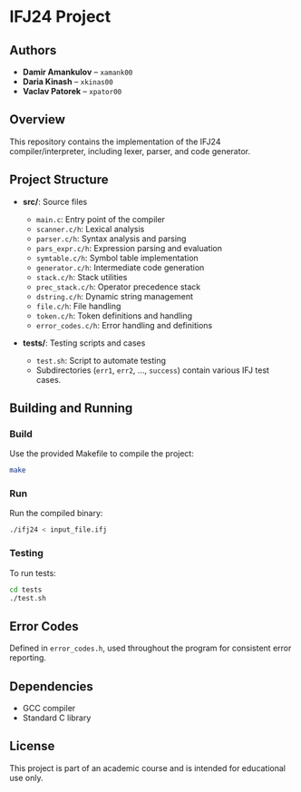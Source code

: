 # IFJ24 Project

## Authors

- **Damir Amankulov** – `xamank00`
- **Daria Kinash** – `xkinas00`
- **Vaclav Patorek** – `xpator00`

## Overview

This repository contains the implementation of the IFJ24 compiler/interpreter, including lexer, parser, and code generator.

## Project Structure

- **src/**: Source files
  - `main.c`: Entry point of the compiler
  - `scanner.c/h`: Lexical analysis
  - `parser.c/h`: Syntax analysis and parsing
  - `pars_expr.c/h`: Expression parsing and evaluation
  - `symtable.c/h`: Symbol table implementation
  - `generator.c/h`: Intermediate code generation
  - `stack.c/h`: Stack utilities
  - `prec_stack.c/h`: Operator precedence stack
  - `dstring.c/h`: Dynamic string management
  - `file.c/h`: File handling
  - `token.c/h`: Token definitions and handling
  - `error_codes.c/h`: Error handling and definitions

- **tests/**: Testing scripts and cases
  - `test.sh`: Script to automate testing
  - Subdirectories (`err1`, `err2`, ..., `success`) contain various IFJ test cases.

## Building and Running

### Build

Use the provided Makefile to compile the project:
```bash
make
```

### Run

Run the compiled binary:
```bash
./ifj24 < input_file.ifj
```

### Testing

To run tests:
```bash
cd tests
./test.sh
```

## Error Codes

Defined in `error_codes.h`, used throughout the program for consistent error reporting.

## Dependencies

- GCC compiler
- Standard C library

## License

This project is part of an academic course and is intended for educational use only.
